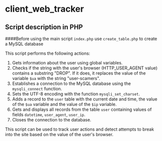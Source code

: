 # client_web_tracker

## Script description in PHP

####Before using the main script `index.php` use `create_table.php` to create a MySQL database

This script performs the following actions:
1. Gets information about the user using global variables.
2. Checks if the string with the user's browser (HTTP_USER_AGENT value) contains a substring "DROP". If it does, it replaces the value of the variable `$ua` with the string "user-scamers".
3. Establishes a connection to the MySQL database using the `mysqli_connect` function.
4. Sets the UTF-8 encoding with the function `mysqli_set_charset`.
5. Adds a record to the `user` table with the current date and time, the value of the `$ua` variable and the value of the `$ip` variable.
6. Gets and displays all records from the table `user` containing values of fields `datetime`, `user_agent`, `user_ip`.
7. Closes the connection to the database.

This script can be used to track user actions and detect attempts to break into the site based on the value of the user's browser.
